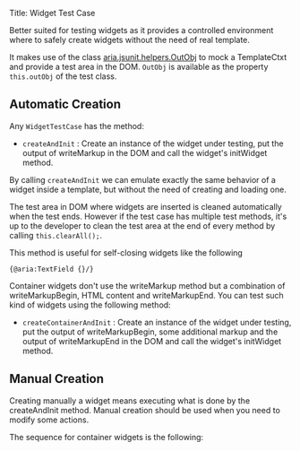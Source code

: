Title: Widget Test Case

Better suited for testing widgets as it provides a controlled environment where to safely create widgets without the need of real template.

It makes use of the class [aria.jsunit.helpers.OutObj](http://ariatemplates.com/aria/guide/apps/apidocs/#aria.jsunit.helpers.OutObj)
 to mock a TemplateCtxt and provide a test area in the DOM.
 `OutObj` is available as the property `this.outObj` of the test class.

## Automatic Creation

Any `WidgetTestCase` has the method:

* `createAndInit` : Create an instance of the widget under testing, put the output of writeMarkup in the DOM and
call the widget's initWidget method.

By calling `createAndInit` we can emulate exactly the same behavior of a widget inside a template,
but without the need of creating and loading one.

The test area in DOM where widgets are inserted is cleaned automatically when the test ends. However if the test case has multiple test methods,
it's up to the developer to clean the test area at the end of every method by calling `this.clearAll();`.

<script src='%SNIPPETS_SERVER_URL%/snippets/github.com/ariatemplates/documentation-code/snippets/tests/WidgetTestCase.js?tag=clearAll&lang=javascript&outdent=true&noheader=true'></script>

This method is useful for self-closing widgets like the following

	{@aria:TextField {}/}

Container widgets don't use the writeMarkup method but a combination of writeMarkupBegin,
HTML content and writeMarkupEnd. You can test such kind of widgets using the following method:

* `createContainerAndInit` : Create an instance of the widget under testing, put the output of writeMarkupBegin,
some additional markup and the output of writeMarkupEnd in the DOM and call the widget's initWidget method.

<script src='%SNIPPETS_SERVER_URL%/snippets/github.com/ariatemplates/documentation-code/snippets/tests/WidgetTestCase.js?tag=createContainerAndInit&lang=javascript&outdent=true&noheader=true'></script>

## Manual Creation

Creating manually a widget means executing what is done by the createAndInit method.
Manual creation should be used when you need to modify some actions.

<script src='%SNIPPETS_SERVER_URL%/snippets/github.com/ariatemplates/documentation-code/snippets/tests/WidgetTestCase.js?tag=manual&lang=javascript&outdent=true&noheader=true'></script>

The sequence for container widgets is the following:

<script src='%SNIPPETS_SERVER_URL%/snippets/github.com/ariatemplates/documentation-code/snippets/tests/WidgetTestCase.js?tag=containerWidgets&lang=javascript&outdent=true&noheader=true'></script>

